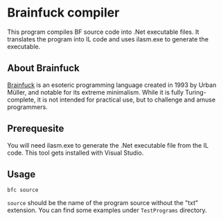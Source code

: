 Brainfuck compiler
=========
This program compiles BF source code into .Net executable files. It translates the program into IL code and uses ilasm.exe to generate the executable.

About Brainfuck
---------------

[Brainfuck](http://en.wikipedia.org/wiki/Brainfuck) is an esoteric programming language created in 1993 by Urban Müller, and notable for its extreme minimalism. While it is fully Turing-complete, it is not intended for practical use, but to challenge and amuse programmers.

Prerequesite
------------

You will need ilasm.exe to generate the .Net executable file from the IL code. This tool gets installed with Visual Studio.

Usage
-----

`bfc source` 

`source` should be the name of the program source without the "txt" extension. You can find some examples under `TestPrograms` directory.
